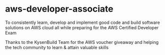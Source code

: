# aws-developer-associate

To consistently learn, develop and implement good code and build software solutions on AWS cloud all while preparing for the AWS Certified Developer Exam

Thanks to the KysenBuild Team for the AWS voucher giveaway and helping the tech community to learn & attain valuable skills 
